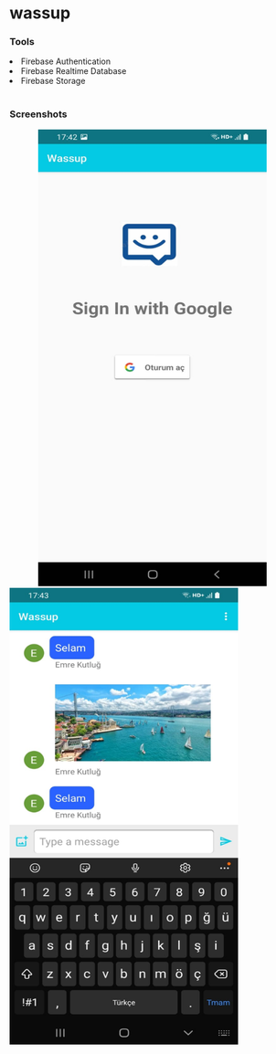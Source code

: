 <h1>wassup</h1>

<h3>Tools</h3>

<li>Firebase Authentication</li>
<li>Firebase Realtime Database</li>
<li>Firebase Storage</li>
<br>
<h3>Screenshots</h3>


<img src="https://github.com/emrekutlug/wassup/blob/main/screenshots/image4.jpeg" alt="drawing" width="400" height="800" hspace="50"/> <img src="https://github.com/emrekutlug/wassup/blob/main/screenshots/image1.jpeg" alt="drawing" width="400" height="800"/>



